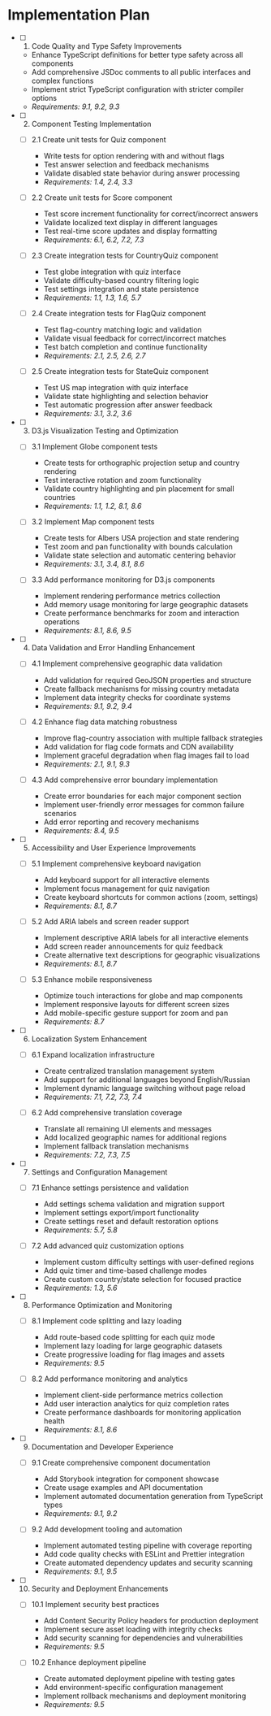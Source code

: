 # Implementation Plan

- [ ] 1. Code Quality and Type Safety Improvements
  - Enhance TypeScript definitions for better type safety across all components
  - Add comprehensive JSDoc comments to all public interfaces and complex functions
  - Implement strict TypeScript configuration with stricter compiler options
  - _Requirements: 9.1, 9.2, 9.3_

- [ ] 2. Component Testing Implementation
  - [ ] 2.1 Create unit tests for Quiz component
    - Write tests for option rendering with and without flags
    - Test answer selection and feedback mechanisms
    - Validate disabled state behavior during answer processing
    - _Requirements: 1.4, 2.4, 3.3_

  - [ ] 2.2 Create unit tests for Score component
    - Test score increment functionality for correct/incorrect answers
    - Validate localized text display in different languages
    - Test real-time score updates and display formatting
    - _Requirements: 6.1, 6.2, 7.2, 7.3_

  - [ ] 2.3 Create integration tests for CountryQuiz component
    - Test globe integration with quiz interface
    - Validate difficulty-based country filtering logic
    - Test settings integration and state persistence
    - _Requirements: 1.1, 1.3, 1.6, 5.7_

  - [ ] 2.4 Create integration tests for FlagQuiz component
    - Test flag-country matching logic and validation
    - Validate visual feedback for correct/incorrect matches
    - Test batch completion and continue functionality
    - _Requirements: 2.1, 2.5, 2.6, 2.7_

  - [ ] 2.5 Create integration tests for StateQuiz component
    - Test US map integration with quiz interface
    - Validate state highlighting and selection behavior
    - Test automatic progression after answer feedback
    - _Requirements: 3.1, 3.2, 3.6_

- [ ] 3. D3.js Visualization Testing and Optimization
  - [ ] 3.1 Implement Globe component tests
    - Create tests for orthographic projection setup and country rendering
    - Test interactive rotation and zoom functionality
    - Validate country highlighting and pin placement for small countries
    - _Requirements: 1.1, 1.2, 8.1, 8.6_

  - [ ] 3.2 Implement Map component tests
    - Create tests for Albers USA projection and state rendering
    - Test zoom and pan functionality with bounds calculation
    - Validate state selection and automatic centering behavior
    - _Requirements: 3.1, 3.4, 8.1, 8.6_

  - [ ] 3.3 Add performance monitoring for D3.js components
    - Implement rendering performance metrics collection
    - Add memory usage monitoring for large geographic datasets
    - Create performance benchmarks for zoom and interaction operations
    - _Requirements: 8.1, 8.6, 9.5_

- [ ] 4. Data Validation and Error Handling Enhancement
  - [ ] 4.1 Implement comprehensive geographic data validation
    - Add validation for required GeoJSON properties and structure
    - Create fallback mechanisms for missing country metadata
    - Implement data integrity checks for coordinate systems
    - _Requirements: 9.1, 9.2, 9.4_

  - [ ] 4.2 Enhance flag data matching robustness
    - Improve flag-country association with multiple fallback strategies
    - Add validation for flag code formats and CDN availability
    - Implement graceful degradation when flag images fail to load
    - _Requirements: 2.1, 9.1, 9.3_

  - [ ] 4.3 Add comprehensive error boundary implementation
    - Create error boundaries for each major component section
    - Implement user-friendly error messages for common failure scenarios
    - Add error reporting and recovery mechanisms
    - _Requirements: 8.4, 9.5_

- [ ] 5. Accessibility and User Experience Improvements
  - [ ] 5.1 Implement comprehensive keyboard navigation
    - Add keyboard support for all interactive elements
    - Implement focus management for quiz navigation
    - Create keyboard shortcuts for common actions (zoom, settings)
    - _Requirements: 8.1, 8.7_

  - [ ] 5.2 Add ARIA labels and screen reader support
    - Implement descriptive ARIA labels for all interactive elements
    - Add screen reader announcements for quiz feedback
    - Create alternative text descriptions for geographic visualizations
    - _Requirements: 8.1, 8.7_

  - [ ] 5.3 Enhance mobile responsiveness
    - Optimize touch interactions for globe and map components
    - Implement responsive layouts for different screen sizes
    - Add mobile-specific gesture support for zoom and pan
    - _Requirements: 8.7_

- [ ] 6. Localization System Enhancement
  - [ ] 6.1 Expand localization infrastructure
    - Create centralized translation management system
    - Add support for additional languages beyond English/Russian
    - Implement dynamic language switching without page reload
    - _Requirements: 7.1, 7.2, 7.3, 7.4_

  - [ ] 6.2 Add comprehensive translation coverage
    - Translate all remaining UI elements and messages
    - Add localized geographic names for additional regions
    - Implement fallback translation mechanisms
    - _Requirements: 7.2, 7.3, 7.5_

- [ ] 7. Settings and Configuration Management
  - [ ] 7.1 Enhance settings persistence and validation
    - Add settings schema validation and migration support
    - Implement settings export/import functionality
    - Create settings reset and default restoration options
    - _Requirements: 5.7, 5.8_

  - [ ] 7.2 Add advanced quiz customization options
    - Implement custom difficulty settings with user-defined regions
    - Add quiz timer and time-based challenge modes
    - Create custom country/state selection for focused practice
    - _Requirements: 1.3, 5.6_

- [ ] 8. Performance Optimization and Monitoring
  - [ ] 8.1 Implement code splitting and lazy loading
    - Add route-based code splitting for each quiz mode
    - Implement lazy loading for large geographic datasets
    - Create progressive loading for flag images and assets
    - _Requirements: 9.5_

  - [ ] 8.2 Add performance monitoring and analytics
    - Implement client-side performance metrics collection
    - Add user interaction analytics for quiz completion rates
    - Create performance dashboards for monitoring application health
    - _Requirements: 8.1, 8.6_

- [ ] 9. Documentation and Developer Experience
  - [ ] 9.1 Create comprehensive component documentation
    - Add Storybook integration for component showcase
    - Create usage examples and API documentation
    - Implement automated documentation generation from TypeScript types
    - _Requirements: 9.1, 9.2_

  - [ ] 9.2 Add development tooling and automation
    - Implement automated testing pipeline with coverage reporting
    - Add code quality checks with ESLint and Prettier integration
    - Create automated dependency updates and security scanning
    - _Requirements: 9.1, 9.5_

- [ ] 10. Security and Deployment Enhancements
  - [ ] 10.1 Implement security best practices
    - Add Content Security Policy headers for production deployment
    - Implement secure asset loading with integrity checks
    - Add security scanning for dependencies and vulnerabilities
    - _Requirements: 9.5_

  - [ ] 10.2 Enhance deployment pipeline
    - Create automated deployment pipeline with testing gates
    - Add environment-specific configuration management
    - Implement rollback mechanisms and deployment monitoring
    - _Requirements: 9.5_